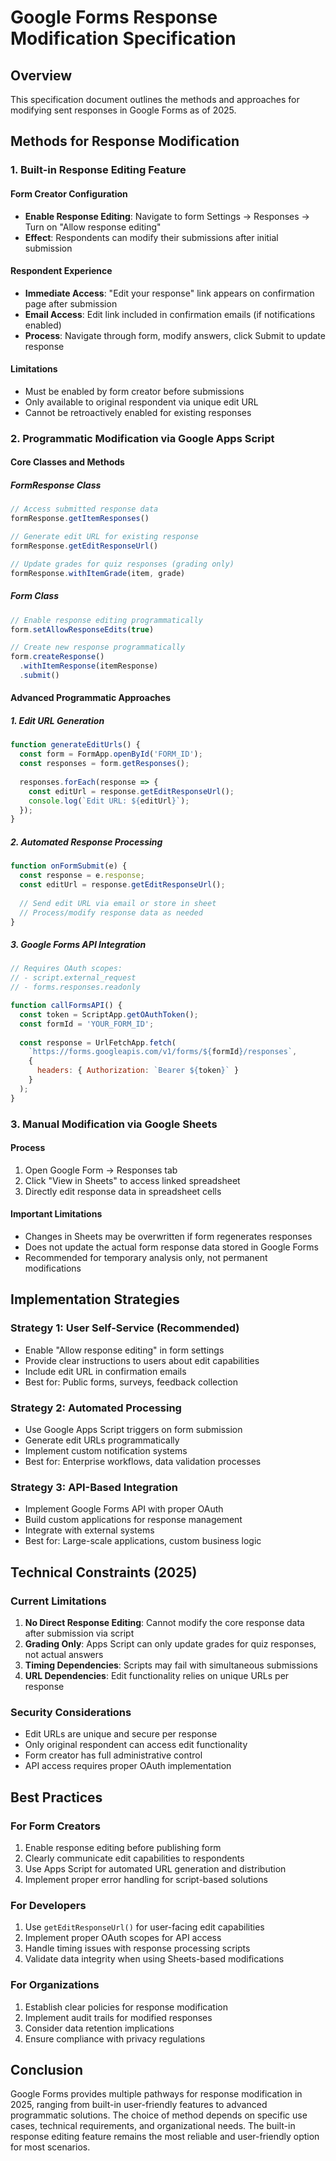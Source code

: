 # Google Forms Response Modification Specification

## Overview
This specification document outlines the methods and approaches for modifying sent responses in Google Forms as of 2025.

## Methods for Response Modification

### 1. Built-in Response Editing Feature

#### Form Creator Configuration
- **Enable Response Editing**: Navigate to form Settings → Responses → Turn on "Allow response editing"
- **Effect**: Respondents can modify their submissions after initial submission

#### Respondent Experience
- **Immediate Access**: "Edit your response" link appears on confirmation page after submission
- **Email Access**: Edit link included in confirmation emails (if notifications enabled)
- **Process**: Navigate through form, modify answers, click Submit to update response

#### Limitations
- Must be enabled by form creator before submissions
- Only available to original respondent via unique edit URL
- Cannot be retroactively enabled for existing responses

### 2. Programmatic Modification via Google Apps Script

#### Core Classes and Methods

##### FormResponse Class
```javascript
// Access submitted response data
formResponse.getItemResponses()

// Generate edit URL for existing response
formResponse.getEditResponseUrl()

// Update grades for quiz responses (grading only)
formResponse.withItemGrade(item, grade)
```

##### Form Class
```javascript
// Enable response editing programmatically
form.setAllowResponseEdits(true)

// Create new response programmatically
form.createResponse()
  .withItemResponse(itemResponse)
  .submit()
```

#### Advanced Programmatic Approaches

##### 1. Edit URL Generation
```javascript
function generateEditUrls() {
  const form = FormApp.openById('FORM_ID');
  const responses = form.getResponses();
  
  responses.forEach(response => {
    const editUrl = response.getEditResponseUrl();
    console.log(`Edit URL: ${editUrl}`);
  });
}
```

##### 2. Automated Response Processing
```javascript
function onFormSubmit(e) {
  const response = e.response;
  const editUrl = response.getEditResponseUrl();
  
  // Send edit URL via email or store in sheet
  // Process/modify response data as needed
}
```

##### 3. Google Forms API Integration
```javascript
// Requires OAuth scopes:
// - script.external_request
// - forms.responses.readonly

function callFormsAPI() {
  const token = ScriptApp.getOAuthToken();
  const formId = 'YOUR_FORM_ID';
  
  const response = UrlFetchApp.fetch(
    `https://forms.googleapis.com/v1/forms/${formId}/responses`,
    {
      headers: { Authorization: `Bearer ${token}` }
    }
  );
}
```

### 3. Manual Modification via Google Sheets

#### Process
1. Open Google Form → Responses tab
2. Click "View in Sheets" to access linked spreadsheet
3. Directly edit response data in spreadsheet cells

#### Important Limitations
- Changes in Sheets may be overwritten if form regenerates responses
- Does not update the actual form response data stored in Google Forms
- Recommended for temporary analysis only, not permanent modifications

## Implementation Strategies

### Strategy 1: User Self-Service (Recommended)
- Enable "Allow response editing" in form settings
- Provide clear instructions to users about edit capabilities
- Include edit URL in confirmation emails
- Best for: Public forms, surveys, feedback collection

### Strategy 2: Automated Processing
- Use Google Apps Script triggers on form submission
- Generate edit URLs programmatically
- Implement custom notification systems
- Best for: Enterprise workflows, data validation processes

### Strategy 3: API-Based Integration
- Implement Google Forms API with proper OAuth
- Build custom applications for response management
- Integrate with external systems
- Best for: Large-scale applications, custom business logic

## Technical Constraints (2025)

### Current Limitations
1. **No Direct Response Editing**: Cannot modify the core response data after submission via script
2. **Grading Only**: Apps Script can only update grades for quiz responses, not actual answers
3. **Timing Dependencies**: Scripts may fail with simultaneous submissions
4. **URL Dependencies**: Edit functionality relies on unique URLs per response

### Security Considerations
- Edit URLs are unique and secure per response
- Only original respondent can access edit functionality
- Form creator has full administrative control
- API access requires proper OAuth implementation

## Best Practices

### For Form Creators
1. Enable response editing before publishing form
2. Clearly communicate edit capabilities to respondents
3. Use Apps Script for automated URL generation and distribution
4. Implement proper error handling for script-based solutions

### For Developers
1. Use `getEditResponseUrl()` for user-facing edit capabilities
2. Implement proper OAuth scopes for API access
3. Handle timing issues with response processing scripts
4. Validate data integrity when using Sheets-based modifications

### For Organizations
1. Establish clear policies for response modification
2. Implement audit trails for modified responses
3. Consider data retention implications
4. Ensure compliance with privacy regulations

## Conclusion

Google Forms provides multiple pathways for response modification in 2025, ranging from built-in user-friendly features to advanced programmatic solutions. The choice of method depends on specific use cases, technical requirements, and organizational needs. The built-in response editing feature remains the most reliable and user-friendly option for most scenarios.